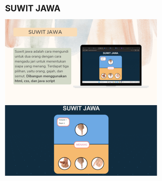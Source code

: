 <h1>SUWIT JAWA</h1>
<img src="https://github.com/Nazifatul-Fadhilah/suwit-jawa/blob/main/img/ppt.png"/>
<br>
<img src="https://github.com/Nazifatul-Fadhilah/suwit-jawa/blob/main/img/ss.png"/>
